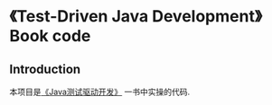 # 《Test-Driven Java Development》Book code
## Introduction
本项目是[《Java测试驱动开发》](https://www.ituring.com.cn/book/1942) 一书中实操的代码.
